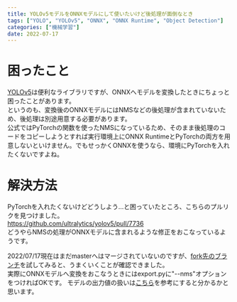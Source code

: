 ```yaml
---
title: YOLOv5モデルをONNXモデルにして使いたいけど後処理が面倒なとき
tags: ["YOLO", "YOLOv5", "ONNX", "ONNX Runtime", "Object Detection"] 
categories: ["機械学習"]
date: 2022-07-17
---
```


# 困ったこと
[YOLOv5](https://github.com/ultralytics/yolov5)は便利なライブラリですが、ONNXへモデルを変換したときにちょっと困ったことがあります。  
というのも、変換後のONNXモデルにはNMSなどの後処理が含まれていないため、後処理は別途用意する必要があります。  
公式ではPyTorchの関数を使ったNMSになっているため、そのまま後処理のコードをコピーしようとすれば実行環境上にONNX RuntimeとPyTorchの両方を用意しないといけません。でもせっかくONNXを使うなら、環境にPyTorchを入れたくないですよね。

# 解決方法
PyTorchを入れたくないけどどうしよう…と困っていたところ、こちらのプルリクを見つけました。  
https://github.com/ultralytics/yolov5/pull/7736  
どうやらNMSの処理がONNXモデルに含まれるような修正をおこなっているようです。

2022/07/17現在はまだmasterへはマージされていないのですが、[fork先のブランチ](https://github.com/triple-Mu/yolov5/tree/trtNMS)を試してみると、うまくいくことが確認できました。  
実際にONNXモデルへ変換をおこなうときにはexport.pyに"--nms"オプションをつければOKです。 
モデルの出力値の扱いは[こちら](https://github.com/triple-Mu/yolov5/blob/trtNMS/onnx_nms_ort.ipynb)を参考にすると分かるかと思います。

